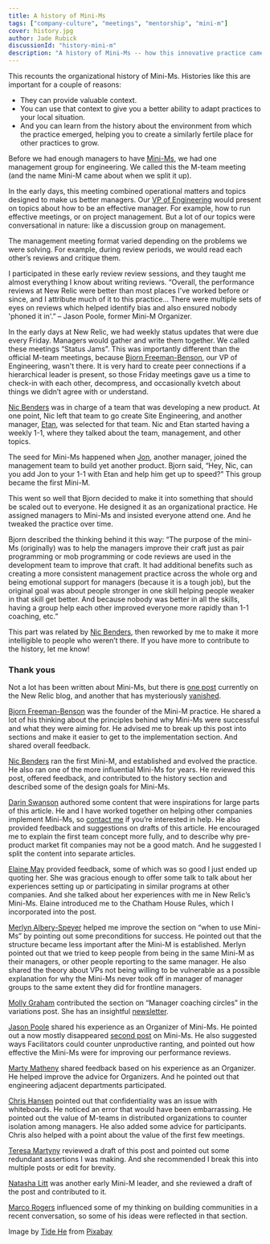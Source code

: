 ```yaml
---
title: A history of Mini-Ms
tags: ["company-culture", "meetings", "mentorship", "mini-m"]
cover: history.jpg
author: Jade Rubick
discussionId: "history-mini-m"
description: "A history of Mini-Ms -- how this innovative practice came to be."
---
```


This recounts the organizational history of Mini-Ms. Histories like this are important for a couple of reasons: 

* They can provide valuable context. 
* You can use that context to give you a better ability to adapt practices to your local situation. 
* And you can learn from the history about the environment from which the practice emerged, helping you to create a similarly fertile place for other practices to grow.  

<re-img src="history.jpg" width="50%"></re-img>

Before we had enough managers to have [Mini-Ms](/mini-m-support-groups/), we had one management group for engineering. We called this the M-team meeting (and the name Mini-M came about when we split it up). 

In the early days, this meeting combined operational matters and topics designed to make us better managers. Our [VP of Engineering](https://www.linkedin.com/in/bjornfreemanbenson/) would present on topics about how to be an effective manager. For example, how to run effective meetings, or on project management. But a lot of our topics were conversational in nature: like a discussion group on management. 

The management meeting format varied depending on the problems we were solving. For example, during review periods, we would read each other’s reviews and critique them. 

I participated in these early review review sessions, and they taught me almost everything I know about writing reviews. “Overall, the performance reviews at New Relic were better than most places I've worked before or since, and I attribute much of it to this practice… There were multiple sets of eyes on reviews which helped identify bias and also ensured nobody 'phoned it in'.” – Jason Poole, former Mini-M Organizer.

In the early days at New Relic, we had weekly status updates that were due every Friday. Managers would gather and write them together. We called these meetings “Status Jams”. This was importantly different than the official M-team meetings, because [Bjorn Freeman-Benson](https://www.linkedin.com/in/bjornfreemanbenson/), our VP of Engineering, wasn't there. It is very hard to create peer connections if a hierarchical leader is present, so those Friday meetings gave us a time to check-in with each other, decompress, and occasionally kvetch about things we didn’t agree with or understand.

[Nic Benders](https://www.linkedin.com/in/benders/) was in charge of a team that was developing a new product. At one point, Nic left that team to go create Site Engineering, and another manager, [Etan](https://www.linkedin.com/in/lightstone/), was selected for that team. Nic and Etan started having a weekly 1-1, where they talked about the team, management, and other topics. 

The seed for Mini-Ms happened when [Jon](https://www.linkedin.com/in/jonathankaron/), another manager, joined the management team to build yet another product. Bjorn said, “Hey, Nic, can you add Jon to your 1-1 with Etan and help him get up to speed?” This group became the first Mini-M. 

This went so well that Bjorn decided to make it into something that should be scaled out to everyone. He designed it as an organizational practice. He assigned managers to Mini-Ms and insisted everyone attend one. And he tweaked the practice over time.

Bjorn described the thinking behind it this way: “The purpose of the mini-Ms (originally) was to help the managers improve their craft just as pair programming or mob programming or code reviews are used in the development team to improve that craft. It had additional benefits such as creating a more consistent management practice across the whole org and being emotional support for managers (because it is a tough job), but the original goal was about people stronger in one skill helping people weaker in that skill get better. And because nobody was better in all the skills, having a group help each other improved everyone more rapidly than 1-1 coaching, etc.”

This part was related by [Nic Benders](https://www.linkedin.com/in/benders/), then reworked by me to make it more intelligible to people who weren’t there. If you have more to contribute to the history, let me know!

### Thank yous

Not a lot has been written about Mini-Ms, but there is [one post](https://newrelic.com/blog/nerd-life/how-engineering-leaders-benefit-from-unique-mini-m-groups) currently on the New Relic blog, and another that has mysteriously [vanished](https://web.archive.org/web/20200927080312/https://blog.newrelic.com/product-news/engineering-management-peer-groups/). 

[Bjorn Freeman-Benson](https://www.linkedin.com/in/bjornfreemanbenson/) was the founder of the Mini-M practice. He shared a lot of his thinking about the principles behind why Mini-Ms were successful and what they were aiming for. He advised me to break up this post into sections and make it easier to get to the implementation section. And shared overall feedback.

[Nic Benders](https://www.linkedin.com/in/benders/) ran the first Mini-M, and established and evolved the practice. He also ran one of the more influential Mini-Ms for years. He reviewed this post, offered feedback,  and contributed to the history section and described some of the design goals for Mini-Ms. 

[Darin Swanson](https://www.linkedin.com/in/darinswanson/) authored some content that were inspirations for large parts of this article. He and I have worked together on helping other companies implement Mini-Ms, so [contact me](/contact/) if you’re interested in help. He also provided feedback and suggestions on drafts of this article. He encouraged me to explain the first team concept more fully, and to describe why pre-product market fit companies may not be a good match. And he suggested I split the content into separate articles.

[Elaine May](https://www.linkedin.com/in/elainelmay/) provided feedback, some of which was so good I just ended up quoting her. She was gracious enough to offer some talk to talk about her experiences setting up or participating in similar programs at other companies. And she talked about her experiences with me in New Relic’s Mini-Ms. Elaine introduced me to the Chatham House Rules, which I incorporated into the post. 

[Merlyn Albery-Speyer](https://github.com/curious-attempt-bunny) helped me improve the section on “when to use Mini-Ms” by pointing out some preconditions for success. He pointed out that the structure became less important after the Mini-M is established. Merlyn pointed out that we tried to keep people from being in the same Mini-M as their managers, or other people reporting to the same manager. He also shared the theory about VPs not being willing to be vulnerable as a possible explanation for why the Mini-Ms never took off in manager of manager groups to the same extent they did for frontline managers.

[Molly Graham](https://www.linkedin.com/in/mograham/) contributed the section on “Manager coaching circles” in the variations post. She has an insightful [newsletter](https://mollyg.substack.com).

[Jason Poole](https://www.linkedin.com/in/jasonapoole/) shared his experience as an Organizer of Mini-Ms. He pointed out a now mostly disappeared [second post](https://web.archive.org/web/20200927080312/https://blog.newrelic.com/product-news/engineering-management-peer-groups/) on Mini-Ms. He also suggested ways Facilitators could counter unproductive ranting, and pointed out how effective the Mini-Ms were for improving our performance reviews.

[Marty Matheny](https://www.linkedin.com/in/martymatheny/) shared feedback based on his experience as an Organizer. He helped improve the advice for Organizers. And he pointed out that engineering adjacent departments participated.

[Chris Hansen](https://www.linkedin.com/in/cxhansen/) pointed out that confidentiality was an issue with whiteboards. He noticed an error that would have been embarrassing. He pointed out the value of M-teams in distributed organizations to counter isolation among managers. He also added some advice for participants. Chris also helped with a point about the value of the first few meetings.

[Teresa Martyny](https://www.linkedin.com/in/teresamartyny/) reviewed a draft of this post and pointed out some redundant assertions I was making. And she recommended I break this into multiple posts or edit for brevity. 

[Natasha Litt](https://www.linkedin.com/in/natashalitt/) was another early Mini-M leader, and she reviewed a draft of the post and contributed to it. 

[Marco Rogers](https://marcorogers.com) influenced some of my thinking on building communities in a recent conversation, so some of his ideas were reflected in that section.

Image by <a href="https://pixabay.com/users/t_tide-508681/?utm_source=link-attribution&amp;utm_medium=referral&amp;utm_campaign=image&amp;utm_content=1755730">Tide He</a> from <a href="https://pixabay.com//?utm_source=link-attribution&amp;utm_medium=referral&amp;utm_campaign=image&amp;utm_content=1755730">Pixabay</a>